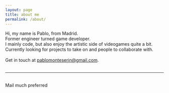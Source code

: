 ```yaml
---
layout: page
title: about me
permalink: /about/
---
```

<div class="aboutParagraph">
	Hi, my name is Pablo, from Madrid.
	<br>
	Former engineer turned game developer.
	<br>
	I mainly code, but also enjoy the artistic side of videogames quite a bit.
	<br>
	Currently looking for projects to take on and people to collaborate with.
	<br>
	<br>
		Get in touch at <a href="mailto:pablomonteserin@gmail.com">pablomonteserin@gmail.com</a>.
</div>

<br/>
<hr/>
<br/>
<span class="contacticon center">
	<a href="mailto:pablomonteserin@google.com"><i class="fa fa-envelope-square"></i></a>
	<a href="https://github.com/pablomon" target="_blank"><i class="fa fa-github-square"></i></a>
	<a href="https://www.linkedin.com/in/pablo-monteser%C3%ADn-5b60b331/" target="_blank"><i class="fa fa-linkedin-square"></i></a>
</span>

<div class="col three caption">
	Mail much preferred
</div>

